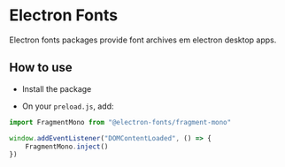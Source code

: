 # Electron Fonts

Electron fonts packages provide font archives em electron desktop apps.

## How to use

* Install the package

* On your `preload.js`, add:

```ts
import FragmentMono from "@electron-fonts/fragment-mono"

window.addEventListener("DOMContentLoaded", () => {
    FragmentMono.inject()
})
```